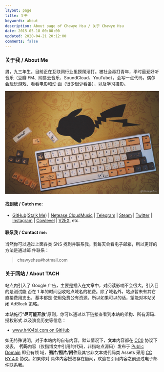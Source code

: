```yaml
---
layout: page
title: 关于
keywords: about
description: About page of Chawye Hsu / 关于 Chawye Hsu
date: 2015-05-18 00:00:00
updated: 2020-04-21 20:12:00
comments: false
---
```


### 关于我 / About Me

男，九三年生。目前正在互联网行业里摸爬滚打。被社会毒打青年，平时最爱好听音乐（豆瓣
FM、网易云音乐、SoundCloud、YouTube），会写一点代码，偶尔会玩玩游戏、看看电影和动
画（很少很少看番），以及学习摄影。

![我的生产力工具：Leopold fc660m](./_assets/uploads/2019/07/20190720001.jpg)

#### 找到我 / Catch me:

- [GitHub]([Stalk Me]) | [Netease CloudMusic] | [Telegram] | [Steam] | [Twitter] |
  [Instagram] | [Cowlevel] | [V2EX], etc.

#### 联系我 / Contact me:

当然你可以通过上面各类 SNS 找到并联系我。我每天会看电子邮箱，所以更好的方法是通过邮
件联系：

> chawyehsu#hotmail.com

### 关于网站 / About TACH

站点内引入了 Google 广告，主要是插入在文章中，对阅读影响不会很大。引入目的是测试能
否在 1 年的时间回收站点域名的花费。除了域名外，站点暂未有其它直接费用支出，基本都是
使用免费公有资源。所以如果可以的话，望能对本站关闭 AdBlock 策略。

本站施行“**尽可能开放**”原则，你可以通过以下链接查看到本站的架构、所有源码、授权形式
以及演变历史等信息：

- [www.h404bi.com on GitHub]

如无特殊说明，对于本站内的自有内容，默认情况下，**文本**内容都在 [CC0] 协议下发表，
**代码**内容（仅指博文中引用的代码，非指站点源码）发布于 [Public Domain] 即公有领
域，**图片/照片/附件**及其它非文本或代码类 Assets 采用 [CC BY 4.0] 协议。如果你对
具体内容授权存在疑问，欢迎在引用内容之前通过电子邮件联系我。

[GitHub]: https://github.com/chawyehsu
[Stalk Me]: https://gitstalk.netlify.com/chawyehsu
[Netease CloudMusic]: http://music.163.com/#/user/home?id=35631431
[Telegram]: https://t.me/chawyehsu
[Steam]: http://steamcommunity.com/id/h404bi
[Twitter]: https://twitter.com/chawyehsu
[Instagram]: https://www.instagram.com/chawyehsu
[Cowlevel]: https://cowlevel.net/people/h404bi
[V2EX]: https://www.v2ex.com/member/h404bi
[www.h404bi.com on GitHub]: https://github.com/chawyehsu/www.h404bi.com
[CC0]: https://creativecommons.org/publicdomain/zero/1.0/
[Public Domain]: https://en.wikipedia.org/wiki/Public_domain
[CC BY 4.0]: https://creativecommons.org/licenses/by/4.0/
